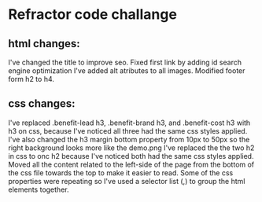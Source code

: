# Refractor code challange
## html changes:
I've changed the title to improve seo.
Fixed first link by adding id search engine optimization
I've added alt atributes to all images.
Modified footer form h2 to h4.
## css changes:
I've replaced .benefit-lead h3, .benefit-brand h3, and .benefit-cost h3 with h3 on css, because I've noticed all three had the same css styles applied. I've also changed the  h3 margin bottom property from 10px to 50px so the right background looks more like the demo.png
I've replaced the the two h2 in css to onc h2 because I've noticed both had the same css styles applied.
Moved all the content related to the left-side of the page from the bottom of the css file towards the top to make it easier to read.
Some of the css properties were repeating so I've used a selector list (,) to group the html elements together.

